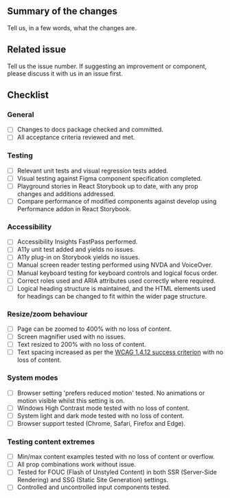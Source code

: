<!-- 🙏 Thank you for your contribution, it is greatly appreciated! -->

## Summary of the changes
Tell us, in a few words, what the changes are.

## Related issue
Tell us the issue number. If suggesting an improvement or component, please discuss it with us in an issue first.

## Checklist

### General 

- [ ] Changes to docs package checked and committed.
- [ ] All acceptance criteria reviewed and met. 

### Testing

- [ ] Relevant unit tests and visual regression tests added. 
- [ ] Visual testing against Figma component specification completed. 
- [ ] Playground stories in React Storybook up to date, with any prop changes and additions addressed. 
- [ ] Compare performance of modified components against develop using Performance addon in React Storybook.

### Accessibility 

- [ ] Accessibility Insights FastPass performed.
- [ ] A11y unit test added and yields no issues.
- [ ] A11y plug-in on Storybook yields no issues. 
- [ ] Manual screen reader testing performed using NVDA and VoiceOver. 
- [ ] Manual keyboard testing for keyboard controls and logical focus order. 
- [ ] Correct roles used and ARIA attributes used correctly where required. 
- [ ] Logical heading structure is maintained, and the HTML elements used for headings can be changed to fit within the wider page structure. 

### Resize/zoom behaviour 

- [ ] Page can be zoomed to 400% with no loss of content. 
- [ ] Screen magnifier used with no issues. 
- [ ] Text resized to 200% with no loss of content.
- [ ] Text spacing increased as per the [WCAG 1.4.12 success criterion](https://www.w3.org/TR/WCAG21/#text-spacing) with no loss of content.

### System modes

- [ ] Browser setting 'prefers reduced motion' tested. No animations or motion visible whilst this setting is on. 
- [ ] Windows High Contrast mode tested with no loss of content.
- [ ] System light and dark mode tested with no loss of content.
- [ ] Browser support tested (Chrome, Safari, Firefox and Edge). 

### Testing content extremes

- [ ] Min/max content examples tested with no loss of content or overflow. 
- [ ] All prop combinations work without issue. 
- [ ] Tested for FOUC (Flash of Unstyled Content) in both SSR (Server-Side Rendering) and SSG (Static Site Generation) settings.
- [ ] Controlled and uncontrolled input components tested.